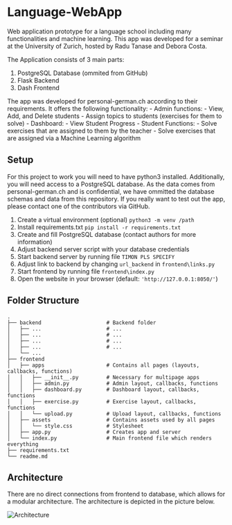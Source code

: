 # Language-WebApp

Web application prototype for a language school including many functionalities and machine learning. This app was developed for a seminar at the University of Zurich, hosted by Radu Tanase and Debora Costa.

The Application consists of 3 main parts:
1. PostgreSQL Database (ommited from GitHub)
2. Flask Backend
3. Dash Frontend

The app was developed for personal-german.ch according to their requirements. It offers the following functionality:
    - Admin functions:
        - View, Add, and Delete students
        - Assign topics to students (exercises for them to solve)
    - Dashboard:
        - View Student Progress
    - Student Functions:
        - Solve exercises that are assigned to them by the teacher
        - Solve exercises that are assigned via a Machine Learning algorithm

## Setup

For this project to work you will need to have python3 installed. Additionally, you will need access to a PostgreSQL database. As the data comes from personal-german.ch and is confidential, we have ommitted the database schemas and data from this repository. If you really want to test out the app, please contact one of the contributors via GitHub.

1. Create a virtual environment (optional)
    `python3 -m venv /path`
2. Install requirements.txt
    `pip install -r requirements.txt`
3. Create and fill PostgreSQL database (contact authors for more information)
4. Adjust backend server script with your database credentials
5. Start backend server by running file `TIMON PLS SPECIFY`
6. Adjust link to backend by changing `url_backend` in `frontend\links.py`
6. Start frontend by running file `frontend\index.py`
7. Open the website in your browser (default: `'http://127.0.0.1:8050/'`)


## Folder Structure
    .
    ├── backend                     # Backend folder
    │   ├── ...                     # ...
    │   ├── ...                     # ...
    │   ├── ...                     # ...
    │   ├── ...                     # ...
    │   └── ...    
    ├── frontend                    
    │   ├── apps                    # Contains all pages (layouts, callbacks, functions)
    │   │   ├── __init__.py         # Necessary for multipage apps
    │   │   ├── admin.py            # Admin layout, callbacks, functions
    │   │   ├── dashboard.py        # Dashboard layout, callbacks, functions
    │   │   ├── exercise.py         # Exercise layout, callbacks, functions
    │   │   └── upload.py           # Upload layout, callbacks, functions
    │   ├── assets                  # Contains assets used by all pages
    │   │   └── style.css           # Stylesheet                  
    │   ├── app.py                  # Creates app and server
    │   └── index.py                # Main frontend file which renders everything
    ├── requirements.txt            
    └── readme.md

## Architecture

There are no direct connections from frontend to database, which allows for a modular architecture. The architecture is depicted in the picture below.

![Architecture](https://raw.githubusercontent.com/feljost/Language-WebApp/main/pictures/architecture.JPG?token=APCQ7XGRMHSTIQSL53I4A3TBUYHUO)


